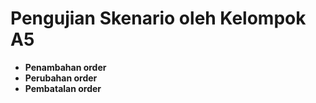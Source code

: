 # Pengujian Skenario oleh Kelompok A5
* **Penambahan order**
* **Perubahan order**
* **Pembatalan order**
